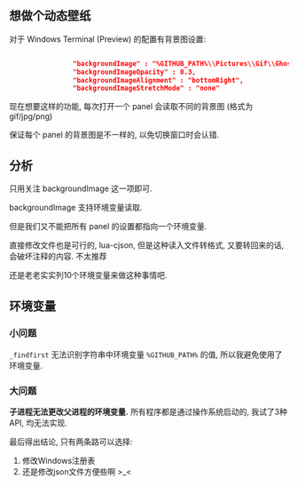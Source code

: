 ## 想做个动态壁纸

对于 Windows Terminal (Preview) 的配置有背景图设置:

```json

                "backgroundImage" : "%GITHUB_PATH%\\Pictures\\Gif\\GhostintheShell.gif",
                "backgroundImageOpacity" : 0.3,
                "backgroundImageAlignment" : "bottomRight",
                "backgroundImageStretchMode" : "none"
```

现在想要这样的功能, 每次打开一个 panel 会读取不同的背景图 (格式为gif/jpg/png)

保证每个 panel 的背景图是不一样的, 以免切换窗口时会认错.

## 分析

只用关注 backgroundImage 这一项即可.

backgroundImage 支持环境变量读取.

但是我们又不能把所有 panel 的设置都指向一个环境变量.

直接修改文件也是可行的, lua-cjson, 但是这种读入文件转格式, 又要转回来的话, 会破坏注释的内容. 不太推荐

还是老老实实列10个环境变量来做这种事情吧.

## 环境变量

### 小问题

`_findfirst` 无法识别字符串中环境变量 `%GITHUB_PATH%` 的值, 所以我避免使用了环境变量.

### 大问题

**子进程无法更改父进程的环境变量.** 所有程序都是通过操作系统启动的, 我试了3种API, 均无法实现.

最后得出结论, 只有两条路可以选择:

1. 修改Windows注册表
2. 还是修改json文件方便些啊 >_<
   